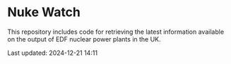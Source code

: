 # Nuke Watch

This repository includes code for retrieving the latest information available on the output of EDF nuclear power plants in the UK.

Last updated: 2024-12-21 14:11